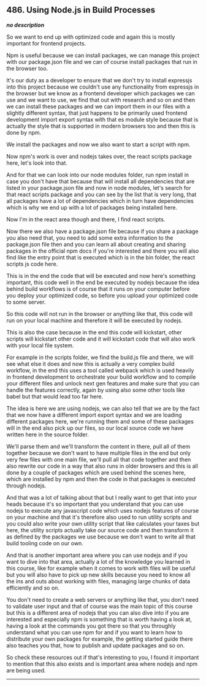 ## 486. Using Node.js in Build Processes

<strong><em>no description</em></strong>

So we want to end up with optimized code and again this is mostly important for
frontend projects. 

Npm is useful because we can install packages, we can manage this project with
our package.json file and we can of course install packages that run in the
browser too. 

It's our duty as a developer to ensure that we don't try to install expressjs
into this project because we couldn't use any functionality from expressjs in
the browser but we know as a frontend developer which packages we can use and we
want to use, we find that out with research and so on and then we can install
these packages and we can import them in our files with a slightly different
syntax, that just happens to be primarily used frontend development import
export syntax with that es module style because that is actually the style that
is supported in modern browsers too and then this is done by npm. 

We install the packages and now we also want to start a script with npm. 

Now npm's work is over and nodejs takes over, the react scripts package here,
let's look into that. 

And for that we can look into our node modules folder, run npm install in case
you don't have that because that will install all dependencies that are listed
in your package.json file and now in node modules, let's search for that react
scripts package and you can see by the list that is very long, that all packages
have a lot of dependencies which in turn have dependencies which is why we end
up with a lot of packages being installed here. 

Now I'm in the react area though and there, I find react scripts. 

Now there we also have a package.json file because if you share a package you
also need that, you need to add some extra information to the package.json file
then and you can learn all about creating and sharing packages in the official
npm docs if you're interested and there you will also find like the entry point
that is executed which is in the bin folder, the react scripts js code here. 

This is in the end the code that will be executed and now here's something
important, this code well in the end be executed by nodejs because the idea
behind build workflows is of course that it runs on your computer before you
deploy your optimized code, so before you upload your optimized code to some
server. 

So this code will not run in the browser or anything like that, this code will
run on your local machine and therefore it will be executed by nodejs. 

This is also the case because in the end this code will kickstart, other scripts
will kickstart other code and it will kickstart code that will also work with
your local file system. 

For example in the scripts folder, we find the build.js file and there, we will
see what else it does and now this is actually a very complex build workflow, in
the end this uses a tool called webpack which is used heavily in frontend
development to orchestrate your build workflow and to compile your different
files and unlock next gen features and make sure that you can handle the
features correctly, again by using also some other tools like babel but that
would lead too far here. 

The idea is here we are using nodejs, we can also tell that we are by the fact
that we now have a different import export syntax and we are loading different
packages here, we're running them and some of these packages will in the end
also pick up our files, so our local source code we have written here in the
source folder. 

We'll parse them and we'll transform the content in there, pull all of them
together because we don't want to have multiple files in the end but only very
few files with one main file, we'll pull all that code together and then also
rewrite our code in a way that also runs in older browsers and this is all done
by a couple of packages which are used behind the scenes here, which are
installed by npm and then the code in that packages is executed through nodejs. 

And that was a lot of talking about that but I really want to get that into your
heads because it's so important that you understand that you can use nodejs to
execute any javascript code which uses nodejs features of course on your machine
and that it's therefore also used to run utility scripts and you could also
write your own utility script that like calculates your taxes but here, the
utility scripts actually take our source code and then transform it as defined
by the packages we use because we don't want to write all that build tooling
code on our own. 

And that is another important area where you can use nodejs and if you want to
dive into that area, actually a lot of the knowledge you learned in this course,
like for example when it comes to work with files will be useful but you will
also have to pick up new skills because you need to know all the ins and outs
about working with files, managing large chunks of data efficiently and so on. 

You don't need to create a web servers or anything like that, you don't need to
validate user input and that of course was the main topic of this course but
this is a different area of nodejs that you can also dive into if you are
interested and especially npm is something that is worth having a look at,
having a look at the commands you got there so that you throughly understand
what you can use npm for and if you want to learn how to distribute your own
packages for example, the getting started guide there also teaches you that, how
to publish and update packages and so on. 

So check these resources out if that's interesting to you, I found it important
to mention that this also exists and is important area where nodejs and npm are
being used. 

---
